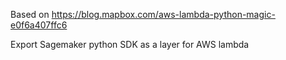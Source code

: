 Based on https://blog.mapbox.com/aws-lambda-python-magic-e0f6a407ffc6

Export Sagemaker python SDK as a layer for AWS lambda

